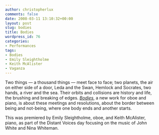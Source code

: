 ```yaml
---
author: christopherlux
comments: false
date: 2008-03-11 13:10:32+00:00
layout: post
slug: bodies
title: Bodies
wordpress_id: 76
categories:
- Performances
tags:
- Bodies
- Emily Sleightholme
- Keith McAlister
- Vaganza
---
```


Two things — a thousand things — meet face to face; two planets, the air on either side of a door, Leda and the Swan, Hemlock and Socrates, two hands, a river and the sea. Their orbits and collisions are history and life, the brushing and breaking of edges. [_Bodies_](/2008/03/bodies-2/), a new work for oboe and piano, is about these meetings and resolutions, about the border between being and not-being, where one body ends and another starts.

This was premiered by Emily Sleightholme, oboe, and Keith McAlister, piano, as part of the Distant Voices day focusing on the music of John White and Nina Whiteman.
